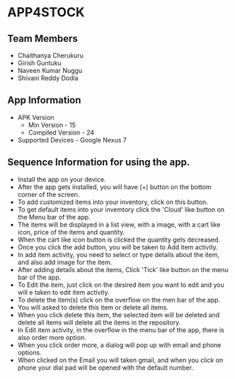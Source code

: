 # APP4STOCK

## Team Members

- Chaithanya Cherukuru
- Girish Guntuku
- Naveen Kumar Nuggu
- Shivani Reddy Dodla

## App Information

- APK Version
  - Min Version - 15
  - Compiled Version  - 24
- Supported Devices - Google Nexus 7

## Sequence Information for using the app.

- Install the app on your device.
- After the app gets installed, you will have (+) button on the bottom corner of the screen.
- To add customized items into your inventory, click on this button.
- To get default items into your invemtory click the 'Cloud' like button on the Menu bar of the app.
- The items will be displayed in a list view, with a image, with a cart like icon, price of the items and quantity.
- When the cart like icon button is clicked the quantity gets decreased.
- Once you click the add button, you will be taken to Add item activity.
- In add item activity, you need to select or type details about the item, and also add image for the item.
- After adding details about the items, Click 'Tick' like button on the menu bar of the app.
- To Edit the item, just click on the desired item you want to edit and you will e taken to edit item activity.
- To delete the item(s) click on the overflow on the men bar of the app.
- You will asked to delete this item or delete all items.
- When you click delete this item, the selected item will be deleted and delete all items will delete all the items in the repository.
- In Edit item activity, in the overflow in the menu bar of the app, there is also order more option.
- When you click order more, a dialog will pop up with email and phone options.
- When clicked on the Email you will taken gmail, and when you click on phone your dial pad will be opened with the default number.
